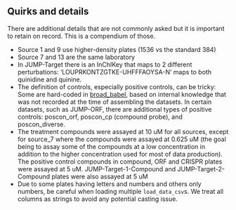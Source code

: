 ## Quirks and details

There are additional details that are not commonly asked but it is important to retain on record. This is a compendium of those.

- Source 1 and 9 use higher-density plates (1536 vs the standard 384\)  
- Source 7 and 13 are the same laboratory
- In JUMP-Target there is an InChIKey that maps to 2 different perturbations: ‘LOUPRKONTZGTKE-UHFFFAOYSA-N’ maps to both quinidine and quinine.  
- The definition of controls, especially positive controls, can be tricky: Some are hard-coded in [broad\_babel](https://github.com/broadinstitute/monorepo/blob/febe56c27e490c110d8b5a871de974a4293176c6/libs/jump_babel/tools/gen_database.py#L70-L87), based on internal knowledge that was not recorded at the time of assembling the datasets. In certain datasets, such as JUMP-ORF, there are additional types of positive controls: poscon\_orf, poscon\_cp (compound probe), and poscon\_diverse.
- The treatment compounds were assayed at 10 uM for all sources, except for
source_7 where the compounds were assayed at 0.625 uM (the goal being to assay some of the
compounds at a low concentration in addition to the higher concentration used for most of data
production). The positive control compounds in compound, ORF and CRISPR plates were assayed at 5
uM. JUMP-Target-1-Compound and JUMP-Target-2-Compound plates were also assayed at 5 uM
- Due to some plates having letters and numbers and others only numbers, be careful when loading multiple `load_data_csv`s. We treat all columns as strings to avoid any potential casting issue.
